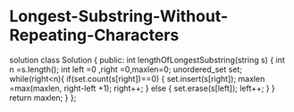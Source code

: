 # Longest-Substring-Without-Repeating-Characters
solution
class Solution {
public:
    int lengthOfLongestSubstring(string s) {
          int n =s.length();
          int left =0 ,right =0,maxlen=0;
          unordered_set<char> set;
          while(right<n){
              if(set.count(s[right])==0)
              {
                  set.insert(s[right]);
                  maxlen =max(maxlen, right-left +1);
                  right++;
              }
              else
              {
                  set.erase(s[left]);
                  left++;
              }
          }
          return maxlen;
    }
};
